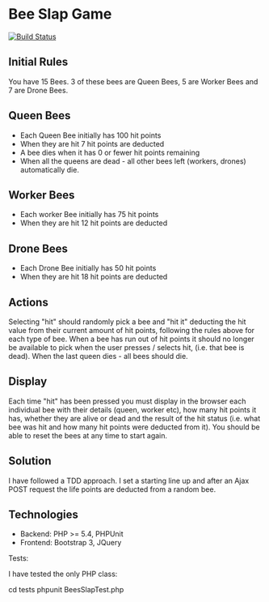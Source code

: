 Bee Slap Game
===============================

[![Build Status](https://travis-ci.org/andreafiori/bee-slap.svg)](https://travis-ci.org/andreafiori/bee-slap)

Initial Rules
-------------------------------

You have 15 Bees. 3 of these bees are Queen Bees, 5 are Worker Bees and 7 are Drone Bees.

Queen Bees
-------------------------------

- Each Queen Bee initially has 100 hit points
- When they are hit 7 hit points are deducted
- A bee dies when it has 0 or fewer hit points remaining
- When all the queens are dead - all other bees left (workers, drones) automatically die.

Worker Bees
-------------------------------

- Each worker Bee initially has 75 hit points
- When they are hit 12 hit points are deducted

Drone Bees
-------------------------------

- Each Drone Bee initially has 50 hit points
- When they are hit 18 hit points are deducted

Actions
-------------------------------

Selecting "hit" should randomly pick a bee and "hit it" deducting the hit value from their current amount of hit points, following the rules above for each type of bee. When a bee has run out of hit points it should no longer be available to pick when the user presses / selects hit, (i.e. that bee is dead). When the last queen dies - all bees should die.

Display
-------------------------------

Each time "hit" has been pressed you must display in the browser each individual bee with their details (queen, worker etc), how many hit points it has, whether they are alive or dead and the result of the hit status (i.e. what bee was hit and how many hit points were deducted from it). You should be able to reset the bees at any time to start again.


Solution
-------------------------------

I have followed a TDD approach. I set a starting line up and after an Ajax POST request the life points are deducted from a random bee.

Technologies
-------------------------------

- Backend: PHP >= 5.4, PHPUnit
- Frontend: Bootstrap 3, JQuery

Tests:

I have tested the only PHP class:

cd tests
phpunit BeesSlapTest.php
